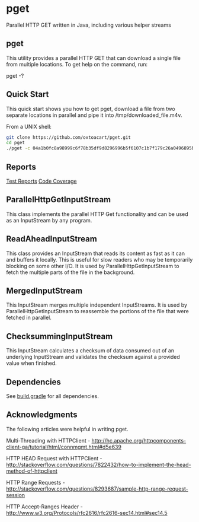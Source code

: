 pget
====

Parallel HTTP GET written in Java, including various helper streams

## pget

This utility provides a parallel HTTP GET that can download a single file from multiple locations.  To get help on the command, run:

pget -?

## Quick Start

This quick start shows you how to get pget, download a file from two separate locations in parallel and pipe it into /tmp/downloaded_file.m4v.

From a UNIX shell:

```bash
git clone https://github.com/oxtoacart/pget.git
cd pget
./pget -c 04a1b0fc8a98999c6f78b35df9d8296996b5f6107c1b7f179c26a0496895b03f "https://lantern.s3.amazonaws.com/lantern-video-broadband.m4v" "https://dl.dropboxusercontent.com/s/rxnpmdrs2jms193/lantern-video-broadband.m4v" > /tmp/downloaded_file.m4v
```

## Reports

<a href="build/reports/tests/index.html">Test Reports</a>
<a href="build/reports/jacoco/test/html/index.html">Code Coverage</a>

## ParallelHttpGetInputStream

This class implements the parallel HTTP Get functionality and can be used as an InputStream by any program.

## ReadAheadInputStream

This class provides an InputStream that reads its content as fast as it can and buffers it locally.  This is useful for slow readers who may be temporarily blocking on some other I/O.  It is used by ParallelHttpGetInputStream to fetch the multiple parts of the file in the background.

## MergedInputStream

This InputStream merges multiple independent InputStreams.  It is used by ParallelHttpGetInputStream to reassemble the portions of the file that were fetched in parallel.

## ChecksummingInputStream

This InputStream calculates a checksum of data consumed out of an underlying InputStream and validates the checksum against a provided value when finished.

## Dependencies

See <a href="build.gradle">build.gradle</a> for all dependencies.

## Acknowledgments
The following articles were helpful in writing pget.

Multi-Threading with HTTPClient - http://hc.apache.org/httpcomponents-client-ga/tutorial/html/connmgmt.html#d5e639

HTTP HEAD Request with HTTPClient - http://stackoverflow.com/questions/7822432/how-to-implement-the-head-method-of-httpclient

HTTP Range Requests - http://stackoverflow.com/questions/8293687/sample-http-range-request-session

HTTP Accept-Ranges Header - http://www.w3.org/Protocols/rfc2616/rfc2616-sec14.html#sec14.5